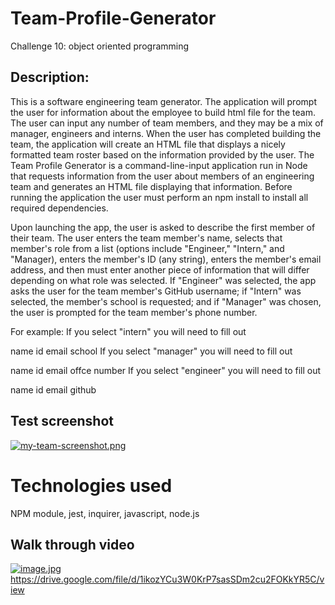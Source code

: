 # Team-Profile-Generator
Challenge 10: object oriented programming

## Description: 
 This is a software engineering team generator. The application will prompt the user for information about the employee to build html file for the team. The user can input any number of team members, and they may be a mix of manager, engineers and interns.  When the user has completed building the team, the application will create an HTML file that displays a nicely formatted team roster based on the information provided by the user.
 The Team Profile Generator is a command-line-input application run in Node that requests information from the user about members of an engineering team and generates an HTML file displaying that information. Before running the application the user must perform an npm install to install all required dependencies.

Upon launching the app, the user is asked to describe the first member of their team. The user enters the team member's name, selects that member's role from a list (options include "Engineer," "Intern," and "Manager), enters the member's ID (any string), enters the member's email address, and then must enter another piece of information that will differ depending on what role was selected. If "Engineer" was selected, the app asks the user for the team member's GitHub username; if "Intern" was selected, the member's school is requested; and if "Manager" was chosen, the user is prompted for the team member's phone number.

For example: If you select "intern" you will need to fill out

name
id
email
school
If you select "manager" you will need to fill out

name
id
email
offce number
If you select "engineer" you will need to fill out

name
id
email
github

## Test screenshot
[![my-team-screenshot.png](https://i.postimg.cc/cCVC7KP7/my-team-screenshot.png)](https://postimg.cc/WqwsT4Nt)

# Technologies used
NPM module, jest, inquirer, javascript, node.js

## Walk through video
[![image.jpg](https://i.postimg.cc/Wz96s7FN/image.jpg)](https://postimg.cc/XBCy8dkm)
https://drive.google.com/file/d/1ikozYCu3W0KrP7sasSDm2cu2FOKkYR5C/view
